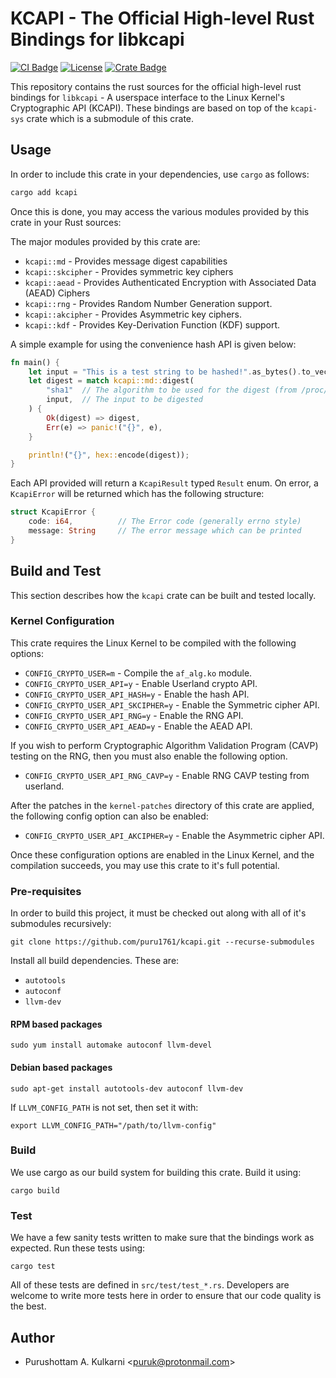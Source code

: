 # KCAPI - The Official High-level Rust Bindings for libkcapi

[![CI Badge](https://github.com/puru1761/kcapi/actions/workflows/main.yml/badge.svg)](https://github.com/puru1761/kcapi/actions/workflows/main.yml)
[![License](https://img.shields.io/github/license/puru1761/kcapi)](https://github.com/puru1761/kcapi/blob/master/LICENSE)
[![Crate Badge](https://img.shields.io/crates/v/kcapi.svg)](https://crates.io/crates/kcapi)

This repository contains the rust sources for the official high-level rust
bindings for `libkcapi` - A userspace interface to the Linux Kernel's
Cryptographic API (KCAPI). These bindings are based on top of the `kcapi-sys`
crate which is a submodule of this crate.

## Usage

In order to include this crate in your dependencies, use `cargo` as
follows:

```sh
cargo add kcapi
```

Once this is done, you may access the various modules provided by this
crate in your Rust sources:

The major modules provided by this crate are:

* `kcapi::md` - Provides message digest capabilities
* `kcapi::skcipher` - Provides symmetric key ciphers
* `kcapi::aead` - Provides Authenticated Encryption with Associated Data (AEAD) Ciphers
* `kcapi::rng` - Provides Random Number Generation support.
* `kcapi::akcipher` - Provides Asymmetric key ciphers.
* `kcapi::kdf` - Provides Key-Derivation Function (KDF) support.

A simple example for using the convenience hash API is given below:

```rust
fn main() {
    let input = "This is a test string to be hashed!".as_bytes().to_vec();
    let digest = match kcapi::md::digest(
        "sha1"  // The algorithm to be used for the digest (from /proc/crypto)
        input,  // The input to be digested
    ) {
        Ok(digest) => digest,
        Err(e) => panic!("{}", e),
    }

    println!("{}", hex::encode(digest));
}
```

Each API provided will return a `KcapiResult` typed `Result` enum. On error, a
`KcapiError` will be returned which has the following structure:

```rust
struct KcapiError {
    code: i64,          // The Error code (generally errno style)
    message: String     // The error message which can be printed
}
```

## Build and Test

This section describes how the `kcapi` crate can be built and tested locally.

### Kernel Configuration

This crate requires the Linux Kernel to be compiled with the following options:

* `CONFIG_CRYPTO_USER=m` - Compile the `af_alg.ko` module.
* `CONFIG_CRYPTO_USER_API=y` - Enable Userland crypto API.
* `CONFIG_CRYPTO_USER_API_HASH=y` - Enable the hash API.
* `CONFIG_CRYPTO_USER_API_SKCIPHER=y` - Enable the Symmetric cipher API.
* `CONFIG_CRYPTO_USER_API_RNG=y` - Enable the RNG API.
* `CONFIG_CRYPTO_USER_API_AEAD=y` - Enable the AEAD API.

If you wish to perform Cryptographic Algorithm Validation Program (CAVP)
testing on the RNG, then you must also enable the following option.

* `CONFIG_CRYPTO_USER_API_RNG_CAVP=y` - Enable RNG CAVP testing from userland.

After the patches in the `kernel-patches` directory of this crate are applied,
the following config option can also be enabled:

* `CONFIG_CRYPTO_USER_API_AKCIPHER=y` - Enable the Asymmetric cipher API.

Once these configuration options are enabled in the Linux Kernel, and the
compilation succeeds, you may use this crate to it's full potential.

### Pre-requisites

In order to build this project, it must be checked out along with all of it's
submodules recursively:

```
git clone https://github.com/puru1761/kcapi.git --recurse-submodules
```

Install all build dependencies. These are:

* `autotools`
* `autoconf`
* `llvm-dev`

#### RPM based packages

```
sudo yum install automake autoconf llvm-devel
```

#### Debian based packages

```
sudo apt-get install autotools-dev autoconf llvm-dev
```

If `LLVM_CONFIG_PATH` is not set, then set it with:

```shell
export LLVM_CONFIG_PATH="/path/to/llvm-config"
```

### Build

We use cargo as our build system for building this crate. Build it using:

```
cargo build
```

### Test

We have a few sanity tests written to make sure that the bindings work
as expected. Run these tests using:

```
cargo test
```

All of these tests are defined in `src/test/test_*.rs`. Developers are welcome
to write more tests here in order to ensure that our code quality is the best.

## Author

* Purushottam A. Kulkarni <<puruk@protonmail.com>>